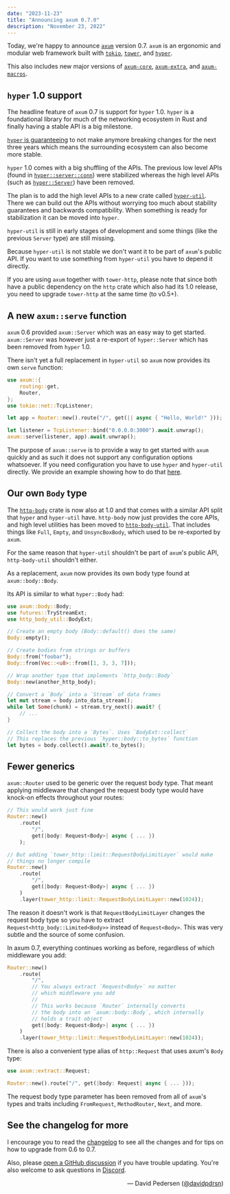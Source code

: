 ```yaml
---
date: "2023-11-23"
title: "Announcing axum 0.7.0"
description: "November 23, 2022"
---
```


Today, we're happy to announce [`axum`] version 0.7. `axum` is an ergonomic
and modular web framework built with [`tokio`], [`tower`], and [`hyper`].

This also includes new major versions of [`axum-core`], [`axum-extra`], and
[`axum-macros`].

## `hyper` 1.0 support

The headline feature of `axum` 0.7 is support for `hyper` 1.0. `hyper` is a
foundational library for much of the networking ecosystem in Rust and finally
having a stable API is a big milestone.

[`hyper` is guaranteeing] to not make anymore breaking changes for the next
three years which means the surrounding ecosystem can also become more stable.

`hyper` 1.0 comes with a big shuffling of the APIs. The previous low level APIs
(found in [`hyper::server::conn`]) were stabilized whereas the high
level APIs (such as [`hyper::Server`]) have been removed.

The plan is to add the high level APIs to a new crate called [`hyper-util`].
There we can build out the APIs without worrying too much about stability
guarantees and backwards compatibility. When something is ready for
stabilization it can be moved into `hyper`.

`hyper-util` is still in early stages of development and some things (like the
previous `Server` type) are still missing.

Because `hyper-util` is not stable we don't want it to be part of `axum`'s
public API. If you want to use something from `hyper-util` you have to depend
it directly.

If you are using `axum` together with `tower-http`, please note that since both
have a public dependency on the `http` crate which also had its 1.0 release,
you need to upgrade `tower-http` at the same time (to v0.5+).

## A new `axum::serve` function

`axum` 0.6 provided `axum::Server` which was an easy way to get started.
`axum::Server` was however just a re-export of `hyper::Server` which has been
removed from `hyper` 1.0.

There isn't yet a full replacement in `hyper-util` so `axum` now provides its
own `serve` function:

```rust
use axum::{
    routing::get,
    Router,
};
use tokio::net::TcpListener;

let app = Router::new().route("/", get(|| async { "Hello, World!" }));

let listener = TcpListener::bind("0.0.0.0:3000").await.unwrap();
axum::serve(listener, app).await.unwrap();
```

The purpose of `axum::serve` is to provide a way to get started with `axum`
quickly and as such it does not support any configuration options whatsoever.
If you need configuration you have to use `hyper` and `hyper-util` directly. We
provide an example showing how to do that [here][hyper-serve-example].

## Our own `Body` type

The [`http-body`] crate is now also at 1.0 and that comes with a similar API split
that `hyper` and `hyper-util` have. `http-body` now just provides the core APIs,
and high level utilities has been moved to [`http-body-util`]. That includes
things like `Full`, `Empty`, and `UnsyncBoxBody`, which used to be re-exported by
`axum`.

For the same reason that `hyper-util` shouldn't be part of `axum`'s public API,
`http-body-util` shouldn't either.

As a replacement, `axum` now provides its own body type found at `axum::body::Body`.

Its API is similar to what `hyper::Body` had:

```rust
use axum::body::Body;
use futures::TryStreamExt;
use http_body_util::BodyExt;

// Create an empty body (Body::default() does the same)
Body::empty();

// Create bodies from strings or buffers
Body::from("foobar");
Body::from(Vec::<u8>::from([1, 3, 3, 7]));

// Wrap another type that implements `http_body::Body`
Body::new(another_http_body);

// Convert a `Body` into a `Stream` of data frames
let mut stream = body.into_data_stream();
while let Some(chunk) = stream.try_next().await? {
    // ...
}

// Collect the body into a `Bytes`. Uses `BodyExt::collect`
// This replaces the previous `hyper::body::to_bytes` function
let bytes = body.collect().await?.to_bytes();
```

## Fewer generics

`axum::Router` used to be generic over the request body type. That meant
applying middleware that changed the request body type would have knock-on
effects throughout your routes:

```rust
// This would work just fine
Router::new()
    .route(
        "/",
        get(|body: Request<Body>| async { ... })
    );

// But adding `tower_http::limit::RequestBodyLimitLayer` would make
// things no longer compile
Router::new()
    .route(
        "/",
        get(|body: Request<Body>| async { ... })
    )
    .layer(tower_http::limit::RequestBodyLimitLayer::new(1024));
```

The reason it doesn't work is that `RequestBodyLimitLayer` changes the request
body type so you have to extract `Request<http_body::Limited<Body>>` instead of
`Request<Body>`. This was very subtle and the source of some confusion.

In axum 0.7, everything continues working as before, regardless of which
middleware you add:

```rust
Router::new()
    .route(
        "/",
        // You always extract `Request<Body>` no matter
        // which middleware you add
        //
        // This works because `Router` internally converts
        // the body into an `axum::body::Body`, which internally
        // holds a trait object
        get(|body: Request<Body>| async { ... })
    )
    .layer(tower_http::limit::RequestBodyLimitLayer::new(1024));
```

There is also a convenient type alias of `http::Request` that uses axum's `Body` type:

```rust
use axum::extract::Request;

Router::new().route("/", get(|body: Request| async { ... }));
```

The request body type parameter has been removed from all of `axum`'s types and
traits including `FromRequest`, `MethodRouter`, `Next`, and more.

## See the changelog for more

I encourage you to read the [changelog] to see all the changes and for tips on
how to upgrade from 0.6 to 0.7.

Also, please [open a GitHub discussion] if you have trouble updating. You're
also welcome to ask questions in [Discord].

<div style="text-align:right">&mdash; David Pedersen (<a href="https://twitter.com/davidpdrsn">@davidpdrsn</a>)</div>

[`axum`]: https://crates.io/crates/axum
[`tokio`]: https://crates.io/crates/tokio
[`tower`]: https://crates.io/crates/tower
[`hyper`]: https://crates.io/crates/hyper
[`hyper-util`]: https://crates.io/crates/hyper-util
[`http-body`]: https://crates.io/crates/http-body
[`http-body-util`]: https://crates.io/crates/http-body-util
[`tower-http`]: https://crates.io/crates/tower-http
[changelog]: https://github.com/tokio-rs/axum/blob/main/axum/CHANGELOG.md
[Discord]: https://discord.gg/tokio
[open a GitHub discussion]: https://github.com/tokio-rs/axum/discussions
[`hyper::server::conn`]: https://docs.rs/hyper/0.14.27/hyper/server/conn/index.html
[`hyper::Server`]: https://docs.rs/hyper/0.14.27/hyper/server/struct.Server.html
[`axum-core`]: https://crates.io/crates/axum-core
[`axum-extra`]: https://crates.io/crates/axum-extra
[`axum-macros`]: https://crates.io/crates/axum-macros
[hyper-serve-example]: https://github.com/tokio-rs/axum/blob/main/examples/serve-with-hyper/src/main.rs
[`hyper` is guaranteeing]: https://seanmonstar.com/blog/hyper-v1/

